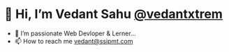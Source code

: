 # 👋 Hi, I’m Vedant Sahu [@vedantxtrem](https://github.com/vedantxtrem/)
- 🌱 I’m passionate Web Devloper & Lerner...
- 📫 How to reach me vedant@ssipmt.com
<!--- 👀 I’m interested in ...
- 🌱 I’m currently learning ...
- 💞️ I’m looking to collaborate on ...
- 😄 Pronouns: ...
- ⚡ Fun fact: ...
---!>


<!---
vedantxtrem/vedantxtrem is a ✨ special ✨ repository because its `README.md` (this file) appears on your GitHub profile.
You can click the Preview link to take a look at your changes.
--->
